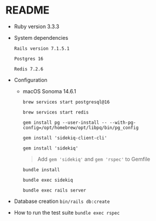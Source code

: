 # README

- Ruby version 3.3.3

- System dependencies
  
  `Rails version 7.1.5.1`
  
  `Postgres 16`
  
  `Redis 7.2.6`

- Configuration

  - macOS Sonoma 14.6.1
 
    `brew services start postgresql@16`
    
    `brew services start redis`

    `gem install pg --user-install -- --with-pg-config=/opt/homebrew/opt/libpq/bin/pg_config`
    
    `gem install 'sidekiq-client-cli'`
    
    `gem install 'sidekiq'`

    > Add `gem 'sidekiq'` and `gem 'rspec'` to Gemfile

    `bundle install`
    
    `bundle exec sidekiq`
    
    `bundle exec rails server`

- Database creation
  `bin/rails db:create`

- How to run the test suite
  `bundle exec rspec`
